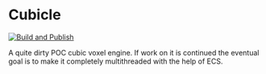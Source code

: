 # Cubicle

[![Build and Publish](https://github.com/filiphsps/Cubicle/actions/workflows/build-and-publish.yml/badge.svg?branch=master)](https://github.com/filiphsps/Cubicle/actions/workflows/build-and-publish.yml)

A quite dirty POC cubic voxel engine. If work on it is continued the eventual goal is to make it completely multithreaded with the help of ECS.
